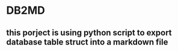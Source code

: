 DB2MD
=================
this porject is using python script to export database table struct into a markdown file
-----------------